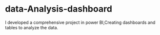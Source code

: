 # data-Analysis-dashboard
I developed a comprehensive project in power BI,Creating  dashboards and tables to analyze the data.

